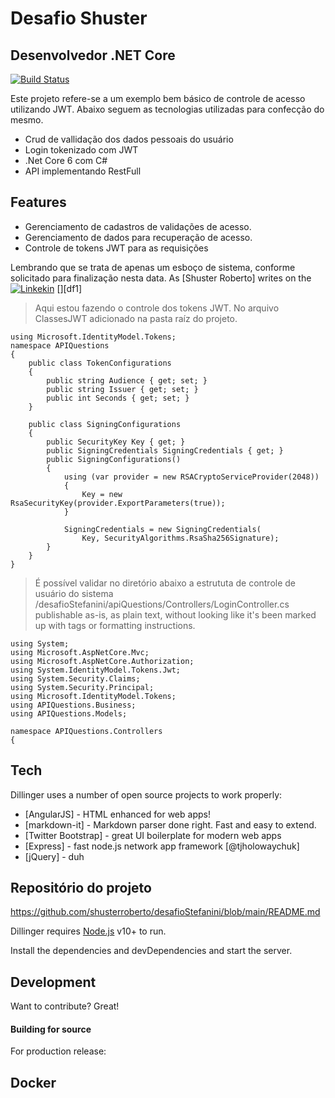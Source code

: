 # Desafio Shuster
## Desenvolvedor .NET Core

[![Build Status](https://travis-ci.org/joemccann/dillinger.svg?branch=master)](https://travis-ci.org/joemccann/dillinger)

Este projeto refere-se a um exemplo bem básico de controle de acesso utilizando JWT. Abaixo seguem as tecnologias utilizadas para confecção do mesmo.

- Crud de vallidação dos dados pessoais do usuário
- Login tokenizado com JWT
- .Net Core 6 com C#
- API implementando RestFull
## Features

- Gerenciamento de cadastros de validações de acesso.
- Gerenciamento de dados para recuperação de acesso.
- Controle de tokens JWT para as requisições

Lembrando que se trata de apenas um esboço de sistema, conforme solicitado para finalização nesta data. 
As [Shuster Roberto] writes on the [![Linkekin]()](https://www.linkedin.com/in/shuster-roberto-gon%C3%A7alves-da-silva-7ba4a2235/) [][df1]

> Aqui estou fazendo o controle dos tokens JWT. No arquivo ClassesJWT adicionado na pasta raíz do projeto.

```using System.Security.Cryptography;
using Microsoft.IdentityModel.Tokens;
namespace APIQuestions
{
    public class TokenConfigurations
    {
        public string Audience { get; set; }
        public string Issuer { get; set; }
        public int Seconds { get; set; }
    }

    public class SigningConfigurations
    {
        public SecurityKey Key { get; }
        public SigningCredentials SigningCredentials { get; }
        public SigningConfigurations()
        {
            using (var provider = new RSACryptoServiceProvider(2048))
            {
                Key = new RsaSecurityKey(provider.ExportParameters(true));
            }

            SigningCredentials = new SigningCredentials(
                Key, SecurityAlgorithms.RsaSha256Signature);
        }
    }
}
``` 
> É possível validar no diretório abaixo a estrututa de controle de usuário do sistema
>    /desafioStefanini/apiQuestions/Controllers/LoginController.cs
> publishable as-is, as plain text, without
> looking like it's been marked up with tags
> or formatting instructions.
```
using System;
using Microsoft.AspNetCore.Mvc;
using Microsoft.AspNetCore.Authorization;
using System.IdentityModel.Tokens.Jwt;
using System.Security.Claims;
using System.Security.Principal;
using Microsoft.IdentityModel.Tokens;
using APIQuestions.Business;
using APIQuestions.Models;

namespace APIQuestions.Controllers
{
```
## Tech
Dillinger uses a number of open source projects to work properly:

- [AngularJS] - HTML enhanced for web apps!
- [markdown-it] - Markdown parser done right. Fast and easy to extend.
- [Twitter Bootstrap] - great UI boilerplate for modern web apps
- [Express] - fast node.js network app framework [@tjholowaychuk]
- [jQuery] - duh

## Repositório do projeto
https://github.com/shusterroberto/desafioStefanini/blob/main/README.md

Dillinger requires [Node.js](https://nodejs.org/) v10+ to run.

Install the dependencies and devDependencies and start the server.
## Development

Want to contribute? Great!
#### Building for source
For production release:
## Docker
